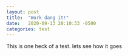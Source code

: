 ```yaml
---
layout: post
title:  "Work dang it!"
date:   2020-09-13 20:10:33 -0500
categories: test
---
```

This is one heck of a test. lets see how it goes